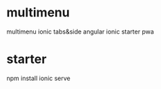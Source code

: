 # multimenu
multimenu ionic tabs&amp;side angular ionic starter pwa 

# starter
npm install
ionic serve
